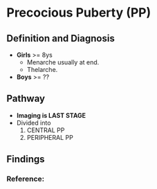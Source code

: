 # Precocious Puberty (PP)

## Definition and Diagnosis

- **Girls** >= 8ys
    - Menarche usually at end.
    - Thelarche. 
- **Boys** >= ??

## Pathway
- **Imaging is LAST STAGE**
- Divided into 
   1) CENTRAL PP 
   2) PERIPHERAL PP 
## Findings

### Reference: 